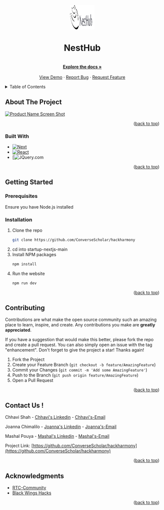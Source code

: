 <!-- Improved compatibility of back to top link: See: https://github.com/othneildrew/Best-README-Template/pull/73 -->
<a name="readme-top"></a>








<!-- PROJECT LOGO -->
<br />
<div align="center">
  <a href=https://github.com/ConverseScholar/hackharmony>
    <img src="startup-nextjs-main/public/images/logo/nesthub-logo.svg" alt="Logo" width="80" height="80">
  </a>



  <p align="center">
   <h1><b> NestHub</h1></b>
    <br />
    <a href=https://github.com/ConverseScholar/hackharmony><strong>Explore the docs »</strong></a>
    <br />
    <br />
    <a href=https://github.com/ConverseScholar/hackharmony>View Demo</a>
    ·
    <a href="https://github.com/ConverseScholar/hackharmony/issues">Report Bug</a>
    ·
    <a href="https://github.com/ConverseScholar/hackharmony/issues">Request Feature</a>
  </p>
</div>



<!-- TABLE OF CONTENTS -->
<details>
  <summary>Table of Contents</summary>
  <ol>
    <li>
      <a href="#about-the-project">About The Project</a>
      <ul>
        <li><a href="#built-with">Built With</a></li>
      </ul>
    </li>
    <li>
      <a href="#getting-started">Getting Started</a>
      <ul>
        <li><a href="#prerequisites">Prerequisites</a></li>
        <li><a href="#installation">Installation</a></li>
      </ul>
    </li>
    <li><a href="#usage">Usage</a></li>
    <li><a href="#roadmap">Roadmap</a></li>
    <li><a href="#contributing">Contributing</a></li>
    <li><a href="#license">License</a></li>
    <li><a href="#contact">Contact</a></li>
   
  </ol>
</details>



<!-- ABOUT THE PROJECT -->
## About The Project

[![Product Name Screen Shot][product-screenshot]](https://example.com)


<p align="right">(<a href="#readme-top">back to top</a>)</p>



### Built With

* [![Next][Next.js]][Next-url]
* [![React][React.js]][React-url]
* [![JQuery.com]

<p align="right">(<a href="#readme-top">back to top</a>)</p>



<!-- GETTING STARTED -->
## Getting Started



### Prerequisites

Ensure you have Node.js installed

### Installation

1. Clone the repo
   ```sh
   git clone https://github.com/ConverseScholar/hackharmony
   ```
2. cd into startup-nextjs-main
2. Install NPM packages
   ```sh
   npm install
   ```
3. Run the website 
   ```sh
   npm run dev
   ```

<p align="right">(<a href="#readme-top">back to top</a>)</p>


<!-- CONTRIBUTING -->
## Contributing

Contributions are what make the open source community such an amazing place to learn, inspire, and create. Any contributions you make are **greatly appreciated**.

If you have a suggestion that would make this better, please fork the repo and create a pull request. You can also simply open an issue with the tag "enhancement".
Don't forget to give the project a star! Thanks again!

1. Fork the Project
2. Create your Feature Branch (`git checkout -b feature/AmazingFeature`)
3. Commit your Changes (`git commit -m 'Add some AmazingFeature'`)
4. Push to the Branch (`git push origin feature/AmazingFeature`)
5. Open a Pull Request

<p align="right">(<a href="#readme-top">back to top</a>)</p>


<!-- CONTACT -->
## Contact Us ! 

Chhavi Shah -  [Chhavi's Linkedin] - [Chhavi's-Email]

Joanna Chimalilo - [Joanna's Linkedin] - [Joanna's-Email]

Mashal Pouya - [Mashal's Linkedin] - [Mashal's-Email]



Project Link: [https://github.com/ConverseScholar/hackharmony](https://github.com/ConverseScholar/hackharmony)

<p align="right">(<a href="#readme-top">back to top</a>)</p>



<!-- ACKNOWLEDGMENTS -->
## Acknowledgments

* [RTC-Community]
* [Black Wings Hacks]
  

<p align="right">(<a href="#readme-top">back to top</a>)</p>



<!-- MARKDOWN LINKS & IMAGES -->
<!-- https://www.markdownguide.org/basic-syntax/#reference-style-links -->
[contributors-shield]: https://img.shields.io/github/contributors/github_username/repo_name.svg?style=for-the-badge
[contributors-url]: https://github.com/ConverseScholar/hackharmony/graphs/contributors
[forks-shield]: https://img.shields.io/github/forks/github_username/repo_name.svg?style=for-the-badge
[forks-url]: https://github.com/ConverseScholar/hackharmony/network/members
[stars-shield]: https://img.shields.io/github/stars/github_username/repo_name.svg?style=for-the-badge
[stars-url]: https://github.com/ConverseScholar/hackharmony/stargazers
[issues-shield]: https://img.shields.io/github/issues/github_username/repo_name.svg?style=for-the-badge
[issues-url]: https://github.com/ConverseScholar/hackharmony/issues
[license-shield]: https://img.shields.io/github/license/github_username/repo_name.svg?style=for-the-badge
[license-url]: https://github.com/ConverseScholar/hackharmony/blob/master/LICENSE.txt
[linkedin-shield]: https://img.shields.io/badge/-LinkedIn-black.svg?style=for-the-badge&logo=linkedin&colorB=555
[linkedin-url]: https://linkedin.com/in/linkedin_username
[product-screenshot]: images/screenshot.png
[Next.js]: https://img.shields.io/badge/next.js-000000?style=for-the-badge&logo=nextdotjs&logoColor=white
[Next-url]: https://nextjs.org/
[React.js]: https://img.shields.io/badge/React-20232A?style=for-the-badge&logo=react&logoColor=61DAFB
[React-url]: https://reactjs.org/
[Bootstrap.com]: https://img.shields.io/badge/Bootstrap-563D7C?style=for-the-badge&logo=bootstrap&logoColor=white
[Bootstrap-url]: https://getbootstrap.com
[JQuery.com]: https://www.python.org/static/community_logos/python-logo.png
[Joanna's Linkedin]: https://www.linkedin.com/in/joanna-chimalilo-766a15237/
[Chhavi's Linkedin]: https://www.linkedin.com/in/chhavi-shah/
[Mashal's Linkedin]: https://www.linkedin.com/in/mashalpouya/
[Joanna's-Email]: georgejoanna086@gmail.com
[Chhavi's-Email]: chhavi7.shah@gmail.com
[Mashal's-Email]: pouya.mashal@gmail.com
[RTC-Community]: https://rewritingthecode.org/
[Black Wings Hacks]:https://rewritingthecode.org/black-wings-hacks-2024/

